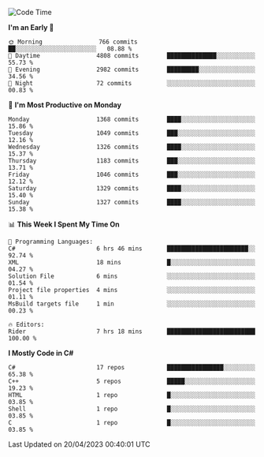 <!--START_SECTION:waka-->
![Code Time](http://img.shields.io/badge/Code%20Time-1%2C026%20hrs%2022%20mins-blue)

**I'm an Early 🐤** 

```text
🌞 Morning                766 commits         ██░░░░░░░░░░░░░░░░░░░░░░░   08.88 % 
🌆 Daytime                4808 commits        ██████████████░░░░░░░░░░░   55.73 % 
🌃 Evening                2982 commits        █████████░░░░░░░░░░░░░░░░   34.56 % 
🌙 Night                  72 commits          ░░░░░░░░░░░░░░░░░░░░░░░░░   00.83 % 
```
📅 **I'm Most Productive on Monday** 

```text
Monday                   1368 commits        ████░░░░░░░░░░░░░░░░░░░░░   15.86 % 
Tuesday                  1049 commits        ███░░░░░░░░░░░░░░░░░░░░░░   12.16 % 
Wednesday                1326 commits        ████░░░░░░░░░░░░░░░░░░░░░   15.37 % 
Thursday                 1183 commits        ███░░░░░░░░░░░░░░░░░░░░░░   13.71 % 
Friday                   1046 commits        ███░░░░░░░░░░░░░░░░░░░░░░   12.12 % 
Saturday                 1329 commits        ████░░░░░░░░░░░░░░░░░░░░░   15.40 % 
Sunday                   1327 commits        ████░░░░░░░░░░░░░░░░░░░░░   15.38 % 
```


📊 **This Week I Spent My Time On** 

```text
💬 Programming Languages: 
C#                       6 hrs 46 mins       ███████████████████████░░   92.74 % 
XML                      18 mins             █░░░░░░░░░░░░░░░░░░░░░░░░   04.27 % 
Solution File            6 mins              ░░░░░░░░░░░░░░░░░░░░░░░░░   01.54 % 
Project file properties  4 mins              ░░░░░░░░░░░░░░░░░░░░░░░░░   01.11 % 
MsBuild targets file     1 min               ░░░░░░░░░░░░░░░░░░░░░░░░░   00.23 % 

🔥 Editors: 
Rider                    7 hrs 18 mins       █████████████████████████   100.00 % 
```

**I Mostly Code in C#** 

```text
C#                       17 repos            ████████████████░░░░░░░░░   65.38 % 
C++                      5 repos             █████░░░░░░░░░░░░░░░░░░░░   19.23 % 
HTML                     1 repo              █░░░░░░░░░░░░░░░░░░░░░░░░   03.85 % 
Shell                    1 repo              █░░░░░░░░░░░░░░░░░░░░░░░░   03.85 % 
C                        1 repo              █░░░░░░░░░░░░░░░░░░░░░░░░   03.85 % 
```




 Last Updated on 20/04/2023 00:40:01 UTC
<!--END_SECTION:waka-->
